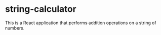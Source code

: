 # string-calculator
This is a React application that performs addition operations on a string of numbers.
